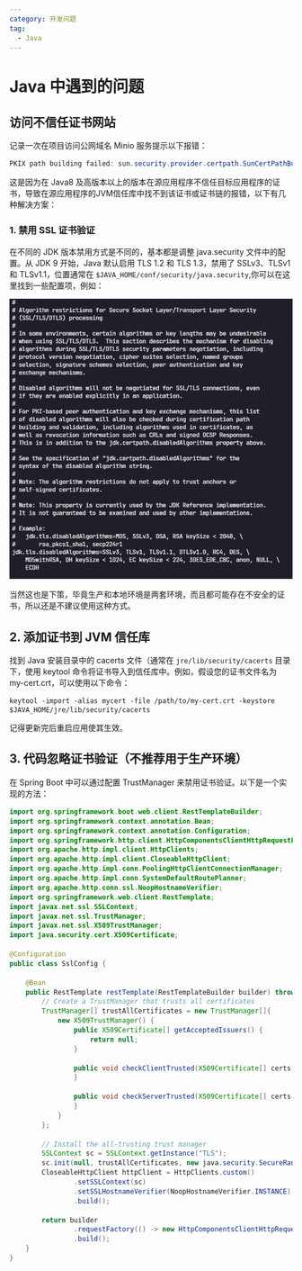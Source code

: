 ```yaml
---
category: 开发问题
tag: 
  - Java
---
```


# Java 中遇到的问题
## 访问不信任证书网站
记录一次在项目访问公网域名 Minio 服务提示以下报错：
```java
PKIX path building failed: sun.security.provider.certpath.SunCertPathBuilderException: unable to find valid certification path to requested target
```
这是因为在 Java8 及高版本以上的版本在源应用程序不信任目标应用程序的证书，导致在源应用程序的JVM信任库中找不到该证书或证书链的报错，以下有几种解决方案：
### 1. 禁用 SSL 证书验证
在不同的 JDK 版本禁用方式是不同的，基本都是调整 java.security 文件中的配置。从 JDK 9 开始，Java 默认启用 TLS 1.2 和 TLS 1.3，禁用了 SSLv3、TLSv1 和 TLSv1.1，位置通常在 ```$JAVA_HOME/conf/security/java.security```,你可以在这里找到一些配置项，例如：

![JDK 禁用 SSL 验证](/assets/images/work-task/problems/ssl.png "JDK 禁用 SSL 验证")

当然这也是下策，毕竟生产和本地环境是两套环境，而且都可能存在不安全的证书，所以还是不建议使用这种方式。

## 2. 添加证书到 JVM 信任库
找到 Java 安装目录中的 cacerts 文件（通常在 ```jre/lib/security/cacerts``` 目录下，使用 keytool 命令将证书导入到信任库中。例如，假设您的证书文件名为 my-cert.crt，可以使用以下命令：

```shell
keytool -import -alias mycert -file /path/to/my-cert.crt -keystore $JAVA_HOME/jre/lib/security/cacerts
```

记得更新完后重启应用使其生效。

## 3. 代码忽略证书验证（不推荐用于生产环境）
在 Spring Boot 中可以通过配置 TrustManager 来禁用证书验证。以下是一个实现的方法：

```java
import org.springframework.boot.web.client.RestTemplateBuilder;
import org.springframework.context.annotation.Bean;
import org.springframework.context.annotation.Configuration;
import org.springframework.http.client.HttpComponentsClientHttpRequestFactory;
import org.apache.http.impl.client.HttpClients;
import org.apache.http.impl.client.CloseableHttpClient;
import org.apache.http.impl.conn.PoolingHttpClientConnectionManager;
import org.apache.http.impl.conn.SystemDefaultRoutePlanner;
import org.apache.http.conn.ssl.NoopHostnameVerifier;
import org.springframework.web.client.RestTemplate;
import javax.net.ssl.SSLContext;
import javax.net.ssl.TrustManager;
import javax.net.ssl.X509TrustManager;
import java.security.cert.X509Certificate;

@Configuration
public class SslConfig {

    @Bean
    public RestTemplate restTemplate(RestTemplateBuilder builder) throws Exception {
        // Create a TrustManager that trusts all certificates
        TrustManager[] trustAllCertificates = new TrustManager[]{
            new X509TrustManager() {
                public X509Certificate[] getAcceptedIssuers() {
                    return null;
                }

                public void checkClientTrusted(X509Certificate[] certs, String authType) {
                }

                public void checkServerTrusted(X509Certificate[] certs, String authType) {
                }
            }
        };

        // Install the all-trusting trust manager
        SSLContext sc = SSLContext.getInstance("TLS");
        sc.init(null, trustAllCertificates, new java.security.SecureRandom());
        CloseableHttpClient httpClient = HttpClients.custom()
                .setSSLContext(sc)
                .setSSLHostnameVerifier(NoopHostnameVerifier.INSTANCE)
                .build();

        return builder
                .requestFactory(() -> new HttpComponentsClientHttpRequestFactory(httpClient))
                .build();
    }
}
```
